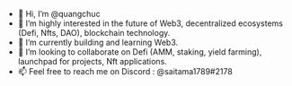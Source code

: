 - 👋 Hi, I’m @quangchuc
- 👀 I’m highly interested in the future of Web3, decentralized ecosystems (Defi, Nfts, DAO), blockchain technology. 
- 🌱 I’m currently building and learning Web3.
- 💞️ I’m looking to collaborate on Defi (AMM, staking, yield farming), launchpad for projects, Nft applications. 
- 📫 Feel free to reach me on Discord : @saitama1789#2178

<!---
quangchuc/quangchuc is a ✨ special ✨ repository because its `README.md` (this file) appears on your GitHub profile.
You can click the Preview link to take a look at your changes.
--->
